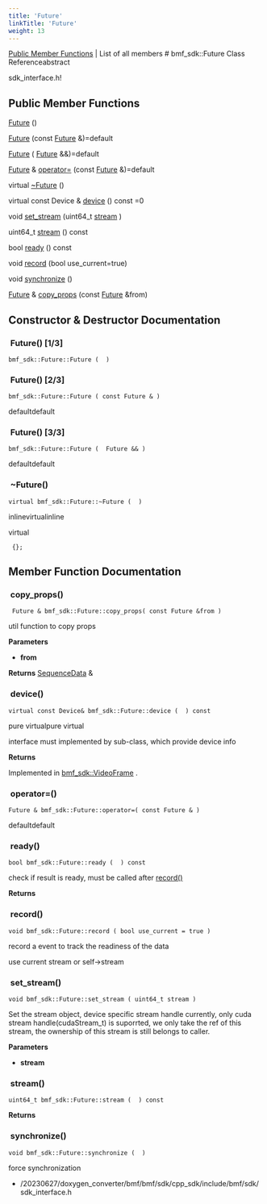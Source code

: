```yaml
---
title: 'Future'
linkTitle: 'Future'
weight: 13
---
```


[//]: <> (REF_MD: classbmf__sdk_1_1Future.html)


  [Public Member Functions](https://babitmf.github.io/docs/bmf/api/api_in_cpp/future/#public-member-functions)  |  List of all members  # bmf_sdk::Future Class Referenceabstract

sdk_interface.h!

 ## Public Member Functions


   [Future](#future-13) ()
 
   [Future](#future-23) (const [Future](https://babitmf.github.io/docs/bmf/api/api_in_cpp/future/) &)=default
 
   [Future](#future-33) ( [Future](https://babitmf.github.io/docs/bmf/api/api_in_cpp/future/) &&)=default
 
  [Future](https://babitmf.github.io/docs/bmf/api/api_in_cpp/future/) &  [operator=](#operator=) (const [Future](https://babitmf.github.io/docs/bmf/api/api_in_cpp/future/) &)=default
 
virtual   [~Future](#~future) ()
 
virtual const Device &   [device](#device) () const =0
 
 
void   [set_stream](#set_stream) (uint64_t [stream](#stream) )
 
 
uint64_t   [stream](#stream) () const
 
bool   [ready](#ready) () const
 
 
void   [record](#record) (bool use_current=true)
 
 
void   [synchronize](#synchronize) ()
 
 
  [Future](https://babitmf.github.io/docs/bmf/api/api_in_cpp/future/) &  [copy_props](#copy_props) (const [Future](https://babitmf.github.io/docs/bmf/api/api_in_cpp/future/) &from)
 
 

## Constructor & Destructor Documentation


###  Future() [1/3]

```
bmf_sdk::Future::Future (  )  
```

###  Future() [2/3]

 ```
bmf_sdk::Future::Future ( const Future & )  
```
 defaultdefault






###  Future() [3/3]

 ```
bmf_sdk::Future::Future (  Future && )  
```
 defaultdefault






###  ~Future()

 ```
virtual bmf_sdk::Future::~Future (  )  
```
 inlinevirtualinline

virtual






```
 {};

```
## Member Function Documentation


###  copy_props()

```
 Future & bmf_sdk::Future::copy_props( const Future &from )  
```
util function to copy props

**Parameters**
 - **from**  



**Returns**
  [SequenceData](https://babitmf.github.io/docs/bmf/api/api_in_cpp/sequencedata/)  &


###  device()

 ```
virtual const Device& bmf_sdk::Future::device (  ) const 
```
 pure virtualpure virtual





interface must implemented by sub-class, which provide device info

**Returns**


Implemented in  [bmf_sdk::VideoFrame](https://babitmf.github.io/docs/bmf/api/api_in_cpp/video_frame/#device)  .


###  operator=()

 ```
 Future & bmf_sdk::Future::operator=( const Future & )  
```
 defaultdefault






###  ready()

```
bool bmf_sdk::Future::ready (  ) const 
```
check if result is ready, must be called after  [record()](#record)  

**Returns**




###  record()

```
void bmf_sdk::Future::record ( bool use_current = true )  
```
record a event to track the readiness of the data

use current stream or self->stream


###  set_stream()

```
void bmf_sdk::Future::set_stream ( uint64_t stream )  
```
Set the stream object, device specific stream handle currently, only cuda stream handle(cudaStream_t) is suporrted, we only take the ref of this stream, the ownership of this stream is still belongs to caller.

**Parameters**
 - **stream**  




###  stream()

```
uint64_t bmf_sdk::Future::stream (  ) const 
```
**Returns**



###  synchronize()

```
void bmf_sdk::Future::synchronize (  )  
```
force synchronization

 - /20230627/doxygen_converter/bmf/bmf/sdk/cpp_sdk/include/bmf/sdk/  sdk_interface.h  

